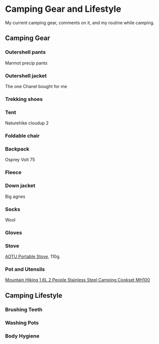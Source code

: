 # Camping Gear and Lifestyle

My current camping gear, comments on it, and my routine while camping.

## Camping Gear

### Outershell pants

Marmot precip pants

### Outershell jacket

The one Chanel bought for me

### Trekking shoes

### Tent

Naturehike cloudup 2

### Foldable chair

### Backpack

Osprey Volt 75

### Fleece

### Down jacket

Big agnes

### Socks

Wool

### Gloves

### Stove

[AOTU Portable Stove][aotu-stove], 110g.

### Pot and Utensils

[Mountain Hiking 1.6L 2 People Stainless Steel Camping Cookset MH100][decathlon-cookset]

## Camping Lifestyle

### Brushing Teeth

### Washing Pots

### Body Hygiene

[aotu-stove]: https://www.amazon.com/dp/B07NJYV3NP
[decathlon-cookset]: https://www.decathlon.sg/p/mountain-hiking-1-6l-2-people-stainless-steel-camping-cookset-mh100-grey-blue-quechua-8492725.html
